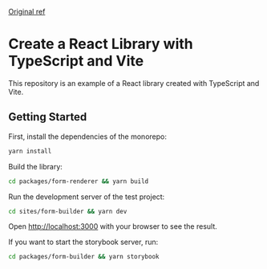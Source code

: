 [Original ref](https://github.com/nicolaserny/react-library-vite-example)

# Create a React Library with TypeScript and Vite

This repository is an example of a React library created with TypeScript and Vite.

## Getting Started

First, install the dependencies of the monorepo:

```bash
yarn install
```

Build the library:

```bash
cd packages/form-renderer && yarn build
```

Run the development server of the test project:

```bash
cd sites/form-builder && yarn dev
```

Open [http://localhost:3000](http://localhost:3000) with your browser to see the result.

If you want to start the storybook server, run:

```bash
cd packages/form-builder && yarn storybook
```

